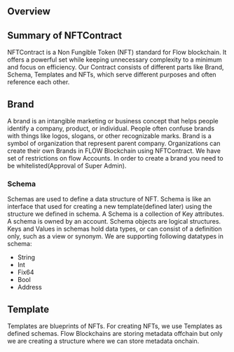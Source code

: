 ## Overview
## Summary of NFTContract
NFTContract is a Non Fungible Token (NFT) standard for Flow blockchain. 
It offers a powerful set while keeping unnecessary complexity to a minimum and focus on efficiency. 
Our Contract consists of different parts like Brand, Schema, Templates and NFTs, which serve different purposes and often reference each other.

## Brand
A brand is an intangible marketing or business concept that helps people identify a company, product, or individual. People often confuse brands with things like logos, slogans, or other recognizable marks. Brand is a symbol of organization that represent parent company. Organizations can create their own Brands in FLOW Blockchain using NFTContract. We have set of restrictions on flow Accounts. In order to create a brand you need to be whitelisted(Approval of Super Admin).

### Schema
Schemas are used to define a data structure of NFT. Schema is like an interface that used for creating a new template(defined later) using the structure we defined in schema. A Schema is a collection of Key attributes. A schema is owned by an account. Schema objects are logical structures. Keys and Values in schemas hold data types, or can consist of a definition only, such as a view or synonym. We are supporting following datatypes in schema:
- String
- Int 
- Fix64
- Bool  
- Address

## Template
Templates are blueprints of NFTs. For creating NFTs, we use Templates as defined schemas. Flow Blockchains are storing metadata offchain but only we are creating a structure where we can store metadata onchain.


